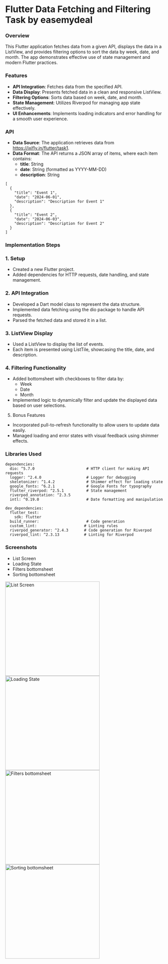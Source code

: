 # Flutter Data Fetching and Filtering Task by easemydeal

### Overview
This Flutter application fetches data from a given API, displays the data in a ListView, and provides filtering options to sort the data by week, date, and month. The app demonstrates effective use of state management and modern Flutter practices.

### Features
- **API Integration**: Fetches data from the specified API.
- **Data Display**: Presents fetched data in a clean and responsive ListView.
- **Filtering Options**: Sorts data based on week, date, and month.
- **State Management**: Utilizes Riverpod for managing app state effectively.
- **UI Enhancements**: Implements loading indicators and error handling for a smooth user experience.

### API
- **Data Source**: The application retrieves data from https://ixifly.in/flutter/task1.
- **Data Format**: The API returns a JSON array of items, where each item contains:
  - **title**: String
  - **date**: String (formatted as YYYY-MM-DD)
  - **description**: String

```
[
  {
    "title": "Event 1",
    "date": "2024-06-01",
    "description": "Description for Event 1"
  },
  {
    "title": "Event 2",
    "date": "2024-06-03",
    "description": "Description for Event 2"
  }
]
```

### Implementation Steps
### 1. Setup
- Created a new Flutter project.
- Added dependencies for HTTP requests, date handling, and state management.
### 2. API Integration
- Developed a Dart model class to represent the data structure.
- Implemented data fetching using the dio package to handle API requests.
- Parsed the fetched data and stored it in a list.
### 3. ListView Display
- Used a ListView to display the list of events.
- Each item is presented using ListTile, showcasing the title, date, and description.
### 4. Filtering Functionality
- Added bottomsheet with checkboxes to filter data by:
  - Week
  - Date
  - Month
- Implemented logic to dynamically filter and update the displayed data based on user selections.
5. Bonus Features
- Incorporated pull-to-refresh functionality to allow users to update data easily.
- Managed loading and error states with visual feedback using shimmer effects.

### Libraries Used
```
dependencies:
  dio: ^5.7.0                       # HTTP client for making API requests
  logger: ^2.4.0                    # Logger for debugging
  skeletonizer: ^1.4.2              # Shimmer effect for loading state
  google_fonts: ^6.2.1              # Google Fonts for typography
  flutter_riverpod: ^2.5.1          # State management
  riverpod_annotation: ^2.3.5
  intl: ^0.19.0                     # Date formatting and manipulation

dev_dependencies:
  flutter_test:
    sdk: flutter
  build_runner:                     # Code generation
  custom_lint:                     # Linting rules
  riverpod_generator: ^2.4.3       # Code generation for Riverpod
  riverpod_lint: ^2.3.13           # Linting for Riverpod

```

### Screenshots
- List Screen
- Loading State
- Filters bottomsheet
- Sorting bottomsheet

<p float="left">
  <img src="https://github.com/paramjeet198/easemydeal/blob/master/list.jpg" width="300"  alt="List Screen"/>
  <img src="https://github.com/paramjeet198/easemydeal/blob/master/loading.jpg" width="300"  alt="Loading State"/>
  <img src="https://github.com/paramjeet198/easemydeal/blob/master/filters.jpg" width="300"  alt="Filters bottomsheet"/>
  <img src="https://github.com/paramjeet198/easemydeal/blob/master/sorting.jpg" width="300"  alt="Sorting bottomsheet"/>
</p>

